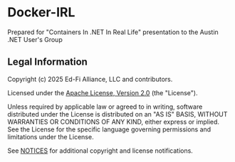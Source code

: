 # Docker-IRL

Prepared for "Containers In .NET In Real Life" presentation to the Austin .NET User's Group

## Legal Information

Copyright (c) 2025 Ed-Fi Alliance, LLC and contributors.

Licensed under the [Apache License, Version 2.0](./LICENSE) (the
"License").

Unless required by applicable law or agreed to in writing, software distributed under the License is distributed on an "AS
IS" BASIS, WITHOUT WARRANTIES OR CONDITIONS OF ANY KIND, either express or implied. See the License for the specific language
governing permissions and limitations under the License.

See [NOTICES](./NOTICES.md) for additional copyright and license
notifications.
